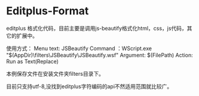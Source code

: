 Editplus-Format
===============

editplus 格式化代码，目前主要是调用js-beautify格式化html，css，js代码，其它的扩展中。


使用方式：
Menu text: JSBeautify
Command ：WScript.exe "$(AppDir)\filters\\JSBeautify\\JSBeautify.wsf"
Argument: $(FilePath)
Action: Run as Text(Replace)

本例保存文件在安装文件夹filters目录下。

目前只支持utf-8,没找到editplus字符编码的api不然适用范围就比较广。
